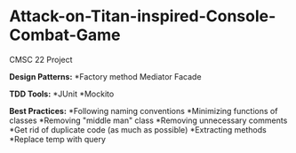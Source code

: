 # Attack-on-Titan-inspired-Console-Combat-Game
CMSC 22 Project

**Design Patterns:**
*Factory method
Mediator
Facade

**TDD Tools:**
*JUnit
*Mockito
	
**Best Practices:**
*Following naming conventions
*Minimizing functions of classes
*Removing "middle man" class
*Removing unnecessary comments
*Get rid of duplicate code (as much as possible)
*Extracting methods
*Replace temp with query
